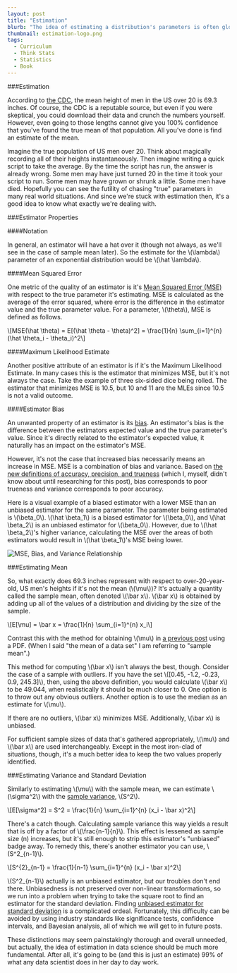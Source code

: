 ```yaml
---
layout: post
title: "Estimation"
blurb: "The idea of estimating a distribution's parameters is often glossed over, but it's important to know the difference between an estimated parameter and a true parameter."
thumbnail: estimation-logo.png
tags: 
  - Curriculum
  - Think Stats
  - Statistics
  - Book
---
```


###Estimation

According to [the CDC](http://www.cdc.gov/nchs/fastats/body-measurements.htm), the mean height of men in the US over 20 is 69.3 inches. Of course, the CDC is a reputable source, but even if you were skeptical, you could download their data and crunch the numbers yourself. However, even going to those lengths cannot give you 100% confidence that you've found the true mean of that population. All you've done is find an estimate of the mean.

Imagine the true population of US men over 20. Think about magically recording all of their heights instantaneously. Then imagine writing a quick script to take the average. By the time the script has run, the answer is already wrong. Some men may have just turned 20 in the time it took your script to run. Some men may have grown or shrunk a little. Some men have died. Hopefully you can see the futility of chasing "true" parameters in many real world situations. And since we're stuck with estimation then, it's a good idea to know what exactly we're dealing with.

###Estimator Properties

####Notation

In general, an estimator will have a hat over it (though not always, as we'll see in the case of sample mean later). So the estimate for the \\(\lambda\\) parameter of an exponential distribution would be \\(\hat \lambda\\).

####Mean Squared Error

One metric of the quality of an estimator is it's [Mean Squared Error (MSE)](http://en.wikipedia.org/wiki/Mean_squared_error) with respect to the true parameter it's estimating. MSE is calculated as the average of the error squared, where error is the difference in the estimator value and the true parameter value. For a parameter, \\(\theta\\), MSE is defined as follows.

\\[MSE(\hat \theta) = E[(\hat \theta - \theta)^2] = \frac{1}{n} \sum_{i=1}^{n} (\hat \theta_i - \theta_i)^2\\]

####Maximum Likelihood Estimate

Another positive attribute of an estimator is if it's the Maximum Likelihood Estimate. In many cases this is the estimator that minimizes MSE, but it's not always the case. Take the example of three six-sided dice being rolled. The estimator that minimizes MSE is 10.5, but 10 and 11 are the MLEs since 10.5 is not a valid outcome.

####Estimator Bias

An unwanted property of an estimator is its [bias](http://en.wikipedia.org/wiki/Bias_of_an_estimator). An estimator's bias is the difference between the estimators expected value and the true parameter's value. Since it's directly related to the estimator's expected value, it naturally has an impact on the estimator's MSE. 

However, it's not the case that increased bias necessarily means an increase in MSE. MSE is a combination of bias and variance. Based on [the new definitions of accuracy, precision, and trueness](http://en.wikipedia.org/wiki/Accuracy_and_precision#Terminology_of_ISO_5725) (which I, myself, didn't know about until researching for this post), bias corresponds to poor trueness and variance corresponds to poor accuracy.

Here is a visual example of a biased estimator with a lower MSE than an unbiased estimator for the same parameter. The parameter being estimated is \\(\beta_0\\). \\(\hat \beta_1\\) is a biased estimator for \\(\beta_0\\), and \\(\hat \beta_2\\) is an unbiased estimator for \\(\beta_0\\). However, due to \\(\hat \beta_2\\)'s higher variance, calculating the MSE over the areas of both estimators would result in \\(\hat \beta_1\\)'s MSE being lower.

![MSE, Bias, and Variance Relationship](/img/bias-variance.png)

###Estimating Mean

So, what exactly does 69.3 inches represent with respect to over-20-year-old, US men's heights if it's not the mean (\\(\mu\\))? It's actually a quantity called the sample mean, often denoted \\(\bar x\\). \\(\bar x\\) is obtained by adding up all of the values of a distribution and dividing by the size of the sample. 

\\[E[\mu] = \bar x = \frac{1}{n} \sum_{i=1}^{n} x_i\\]

Contrast this with the method for obtaining \\(\mu\\) in [a previous post](http://www.datajourneyman.com/2014/11/06/probability-and-statistics-terms.html) using a PDF. (When I said "the mean of a data set" I am referring to "sample mean".)

This method for computing \\(\bar x\\) isn't always the best, though. Consider the case of a sample with outliers. If you have the set \\([0.45, -1.2, -0.23, 0.9, 245.3]\\), then, using the above definition, you would calculate \\(\bar x\\) to be 49.044, when realistically it should be much closer to 0. One option is to throw out any obvious outliers. Another option is to use the median as an estimate for \\(\mu\\).

If there are no outliers, \\(\bar x\\) minimizes MSE. Additionally, \\(\bar x\\) is unbiased.

For sufficient sample sizes of data that's gathered appropriately, \\(\mu\\) and \\(\bar x\\) are used interchangeably. Except in the most iron-clad of situations, though, it's a much better idea to keep the two values properly identified.

###Estimating Variance and Standard Deviation

Similarly to estimating \\(\mu\\) with the sample mean, we can estimate \\(\sigma^2\\) with the [sample variance](http://en.wikipedia.org/wiki/Variance#Sample_variance), \\(S^2\\). 

\\[E[\sigma^2] = S^2 = \frac{1}{n} \sum_{i=1}^{n} (x_i - \bar x)^2\\]

There's a catch though. Calculating sample variance this way yields a result that is off by a factor of \\(\frac{n-1}{n}\\). This effect is lessened as sample size (n) increases, but it's still enough to strip this estimator's "unbiased" badge away. To remedy this, there's another estimator you can use, \\(S^2_{n-1}\\).

\\[S^{2}\_{n-1} = \frac{1}{n-1} \sum_{i=1}^{n} (x_i - \bar x)^2\\]

\\(S^2_{n-1}\\) actually is an unbiased estimator, but our troubles don't end there. Unbiasedness is not preserved over non-linear transformations, so we run into a problem when trying to take the square root to find an estimator for the standard deviation. Finding [unbiased estimator for standard deviation](http://en.wikipedia.org/wiki/Unbiased_estimation_of_standard_deviation) is a complicated ordeal. Fortunately, this difficulty can be avoided by using industry standards like significance tests, confidence intervals, and Bayesian analysis, all of which we will get to in future posts.

These distinctions may seem painstakingly thorough and overall unneeded, but actually, the idea of estimation in data science should be much more fundamental. After all, it's going to be (and this is just an estimate) 99% of what any data scientist does in her day to day work. 
